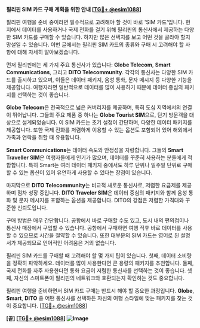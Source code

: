 **필리핀 SIM 카드 구매 계획을 위한 안내 [[TG💪+ @esim1088](https://t.me/s/esim1088)]**

필리핀 여행을 준비 중이라면 필수적으로 고려해야 할 것이 바로 'SIM 카드'입니다. 현지에서 데이터를 사용하거나 국제 전화를 걸기 위해 필리핀의 통신사에서 제공하는 다양한 SIM 카드를 구매할 수 있습니다. 하지만 많은 선택지를 보고 어떤 것을 골라야 할지 망설일 수 있습니다. 이번 글에서는 필리핀 SIM 카드의 종류와 구매 시 고려해야 할 사항에 대해 자세히 알아보겠습니다.

먼저 필리핀에는 세 가지 주요 통신사가 있습니다: **Globe Telecom**, **Smart Communications**, 그리고 **DITO Telecommunity**. 각각의 통신사는 다양한 SIM 카드를 출시하고 있으며, 이들은 데이터 패키지, 음성 통화, 문자 메시지 등 다양한 기능을 제공합니다. 여행자라면 일반적으로 데이터를 많이 사용하기 때문에 데이터 중심의 패키지를 선택하는 것이 좋습니다.

**Globe Telecom**은 전국적으로 넓은 커버리지를 제공하며, 특히 도심 지역에서의 연결이 뛰어납니다. 그들의 주요 제품 중 하나는 **Globe Tourist SIM**으로, 단기 방문객을 대상으로 설계되었습니다. 이 SIM 카드는 초기 설정이 간단하며, 다양한 데이터 패키지를 제공합니다. 또한 국제 전화를 저렴하게 이용할 수 있는 옵션도 포함되어 있어 해외에서 가족과 연락을 취할 때 유용합니다.

**Smart Communications**는 데이터 속도와 안정성을 자랑합니다. 그들의 **Smart Traveller SIM**은 여행자들에게 인기가 많으며, 데이터를 꾸준히 사용하는 분들에게 적합합니다. 특히 Smart는 여러 데이터 패키지 중에서도 하루 단위나 일주일 단위로 구매할 수 있는 옵션이 있어 유연하게 사용할 수 있다는 장점이 있습니다.

마지막으로 **DITO Telecommunity**는 비교적 새로운 통신사로, 저렴한 요금제를 제공하며 점차 성장 중입니다. **DITO Traveler SIM**은 데이터 중심의 패키지와 함께 음성 통화 및 문자 메시지를 포함하는 옵션을 제공합니다. DITO의 강점은 저렴한 가격대와 꾸준한 신뢰도입니다.

구매 방법은 매우 간단합니다. 공항에서 바로 구매할 수도 있고, 도시 내의 편의점이나 통신사 매장에서 구입할 수 있습니다. 공항에서 구매하면 여행 직후 바로 데이터를 사용할 수 있으므로 시간을 절약할 수 있습니다. 또한 대부분의 SIM 카드는 영어로 된 설명서가 제공되므로 언어적인 어려움은 거의 없습니다.

필리핀 SIM 카드를 구매할 때 고려해야 할 몇 가지 팁이 있습니다. 첫째, 데이터 소비량을 정확히 파악하세요. 데이터를 많이 사용한다면 큰 용량의 패키지를 추천합니다. 둘째, 국제 전화를 자주 사용한다면 통화 요금이 저렴한 통신사를 선택하는 것이 좋습니다. 셋째, 자신의 스마트폰이 필리핀의 네트워크와 호환되는지 확인하는 것도 중요합니다.

필리핀 여행을 준비하면서 SIM 카드 구매는 반드시 해야 할 중요한 과정입니다. **Globe**, **Smart**, **DITO** 중 어떤 통신사를 선택하든 자신의 여행 스타일에 맞는 패키지를 찾는 것이 중요합니다. [[TG💪+ @esim1088](https://t.me/s/esim1088)]

**[끝] [[TG💪+ @esim1088](https://t.me/s/esim1088)] ![Image](https://i.postimg.cc/Y0z9fWf4/image.png)**